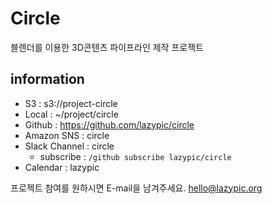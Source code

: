 # Circle
블렌더를 이용한 3D콘텐츠 파이프라인 제작 프로젝트

## information
- S3 : s3://project-circle
- Local : ~/project/circle
- Github : https://github.com/lazypic/circle
- Amazon SNS : circle
- Slack Channel : circle
    - subscribe : `/github subscribe lazypic/circle`
- Calendar : lazypic

프로젝트 참여를 원하시면 E-mail을 남겨주세요. hello@lazypic.org

